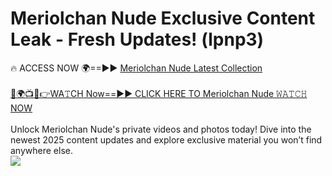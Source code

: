 # Meriolchan Nude Exclusive Content Leak - Fresh Updates! (lpnp3)

🔥 ACCESS NOW 🌍==►► <a href="https://tinyurl.com/yc657z5k" rel="nofollow">Meriolchan Nude Latest Collection</a>
<br><br>
[🔴🌍📺📱👉WA𝚃CH Now==►► CLICK HERE TO Meriolchan Nude 𝚆𝙰𝚃𝙲𝙷 NOW](https://tinyurl.com/yc657z5k)
<br><br>
Unlock Meriolchan Nude's private videos and photos today! Dive into the newest 2025 content updates and explore exclusive material you won’t find anywhere else.
<br>
<a href="https://tinyurl.com/yc657z5k" rel="nofollow" data-target="animated-image.originalLink"><img src="https://camo.githubusercontent.com/8a4f000d20f83aca3bf7ec5f350d767afa0574a8a352519fd8cfa583a6f93a33/68747470733a2f2f692e696d6775722e636f6d2f644a486b345a712e676966" data-canonical-src="https://i.imgur.com/dJHk4Zq.gif" style="max-width: 100%; display: inline-block;" data-target="animated-image.originalImage"></a>
<br>
